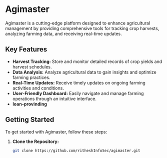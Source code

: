 # Agimaster

Agimaster is a cutting-edge platform designed to enhance agricultural management by providing comprehensive tools for tracking crop harvests, analyzing farming data, and receiving real-time updates. 

## Key Features

- **Harvest Tracking:** Store and monitor detailed records of crop yields and harvest schedules.
- **Data Analysis:** Analyze agricultural data to gain insights and optimize farming practices.
- **Real-Time Updates:** Receive timely updates on ongoing farming activities and conditions.
- **User-Friendly Dashboard:** Easily navigate and manage farming operations through an intuitive interface.
- **loan-provinding**
## Getting Started

To get started with Agimaster, follow these steps:

1. **Clone the Repository:**
   ```bash
   git clone https://github.com/ritheshInfoSec/agimaster.git
